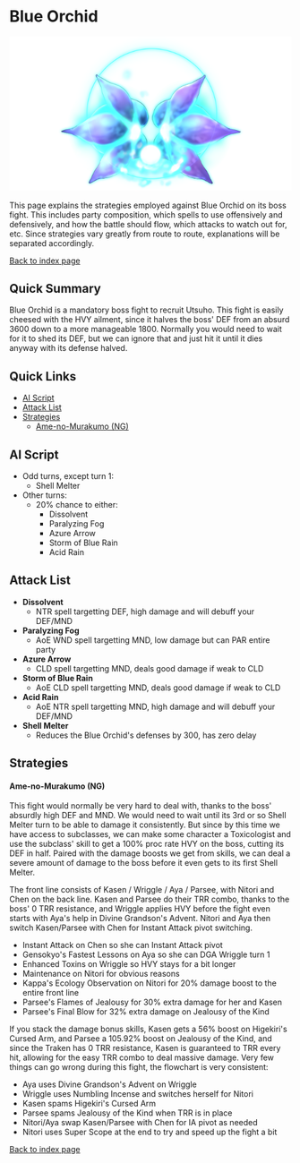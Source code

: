 # Blue Orchid

![](img/orchid.png)

This page explains the strategies employed against Blue Orchid on its boss fight. This includes party composition, which spells to use offensively and defensively, and how the battle should flow, which attacks to watch out for, etc. Since strategies vary greatly from route to route, explanations will be separated accordingly.

[Back to index page](../index.md)

## Quick Summary

Blue Orchid is a mandatory boss fight to recruit Utsuho. This fight is easily cheesed with the HVY ailment, since it halves the boss' DEF from an absurd 3600 down to a more manageable 1800. Normally you would need to wait for it to shed its DEF, but we can ignore that and just hit it until it dies anyway with its defense halved.

## Quick Links
* [AI Script](#script)
* [Attack List](#attacks)
* [Strategies](#strats)
	* [Ame-no-Murakumo (NG)](#ng-murakumo)

## <a id="script"></a>AI Script

* Odd turns, except turn 1:
	* Shell Melter
* Other turns:
	* 20% chance to either:
		* Dissolvent
		* Paralyzing Fog
		* Azure Arrow
		* Storm of Blue Rain
		* Acid Rain

## <a id="attacks"></a>Attack List

* **Dissolvent**
	* NTR spell targetting DEF, high damage and will debuff your DEF/MND
* **Paralyzing Fog**
	* AoE WND spell targetting MND, low damage but can PAR entire party
* **Azure Arrow**
	* CLD spell targetting MND, deals good damage if weak to CLD
* **Storm of Blue Rain**
	* AoE CLD spell targetting MND, deals good damage if weak to CLD
* **Acid Rain**
	* AoE NTR spell targetting MND, high damage and will debuff your DEF/MND
* **Shell Melter**
	* Reduces the Blue Orchid's defenses by 300, has zero delay

## <a id="strats"></a>Strategies

#### <a id="ng-murakumo"></a>Ame-no-Murakumo (NG)

This fight would normally be very hard to deal with, thanks to the boss' absurdly high DEF and MND. We would need to wait until its 3rd or so Shell Melter turn to be able to damage it consistently. But since by this time we have access to subclasses, we can make some character a Toxicologist and use the subclass' skill to get a 100% proc rate HVY on the boss, cutting its DEF in half. Paired with the damage boosts we get from skills, we can deal a severe amount of damage to the boss before it even gets to its first Shell Melter.

The front line consists of Kasen / Wriggle / Aya / Parsee, with Nitori and Chen on the back line. Kasen and Parsee do their TRR combo, thanks to the boss' 0 TRR resistance, and Wriggle applies HVY before the fight even starts with Aya's help in Divine Grandson's Advent. Nitori and Aya then switch Kasen/Parsee with Chen for Instant Attack pivot switching.

* Instant Attack on Chen so she can Instant Attack pivot
* Gensokyo's Fastest Lessons on Aya so she can DGA Wriggle turn 1
* Enhanced Toxins on Wriggle so HVY stays for a bit longer
* Maintenance on Nitori for obvious reasons
* Kappa's Ecology Observation on Nitori for 20% damage boost to the entire front line
* Parsee's Flames of Jealousy for 30% extra damage for her and Kasen
* Parsee's Final Blow for 32% extra damage on Jealousy of the Kind

If you stack the damage bonus skills, Kasen gets a 56% boost on Higekiri's Cursed Arm, and Parsee a 105.92% boost on Jealousy of the Kind, and since the Traken has 0 TRR resistance, Kasen is guaranteed to TRR every hit, allowing for the easy TRR combo to deal massive damage. Very few things can go wrong during this fight, the flowchart is very consistent:

* Aya uses Divine Grandson's Advent on Wriggle
* Wriggle uses Numbling Incense and switches herself for Nitori
* Kasen spams Higekiri's Cursed Arm
* Parsee spams Jealousy of the Kind when TRR is in place
* Nitori/Aya swap Kasen/Parsee with Chen for IA pivot as needed
* Nitori uses Super Scope at the end to try and speed up the fight a bit

[Back to index page](../index.md)
